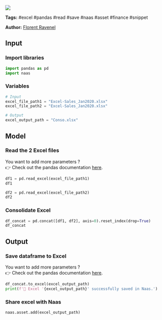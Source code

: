 <a href="https://app.naas.ai/user-redirect/naas/downloader?url=https://raw.githubusercontent.com/jupyter-naas/awesome-notebooks/master/Excel/Excel_Consolidate_files.ipynb" target="_parent"><img src="https://naasai-public.s3.eu-west-3.amazonaws.com/open_in_naas.svg"/></a>

**Tags:** #excel #pandas #read #save #naas #asset #finance #snippet

**Author:** [Florent Ravenel](https://www.linkedin.com/in/ACoAABCNSioBW3YZHc2lBHVG0E_TXYWitQkmwog/)

## Input

### Import libraries


```python
import pandas as pd
import naas
```

### Variables


```python
# Input
excel_file_path1 = "Excel-Sales_Jan2020.xlsx"
excel_file_path2 = "Excel-Sales_Jan2020.xlsx"

# Output
excel_output_path = "Conso.xlsx"
```

## Model

### Read the 2 Excel files

You want to add more parameters ?<br>
👉 Check out the pandas documentation <a href="https://pandas.pydata.org/docs/reference/api/pandas.read_excel.html">here</a>.


```python
df1 = pd.read_excel(excel_file_path1)
df1
```


```python
df2 = pd.read_excel(excel_file_path2)
df2
```

### Consolidate Excel


```python
df_concat = pd.concat([df1, df2], axis=0).reset_index(drop=True)
df_concat
```

## Output

### Save dataframe to Excel

You want to add more parameters ?<br>
👉 Check out the pandas documentation <a href="https://pandas.pydata.org/docs/reference/api/pandas.read_excel.html">here</a>.


```python
df_concat.to_excel(excel_output_path)
print(f'💾 Excel '{excel_output_path}' successfully saved in Naas.')
```

### Share excel with Naas


```python
naas.asset.add(excel_output_path)
```
